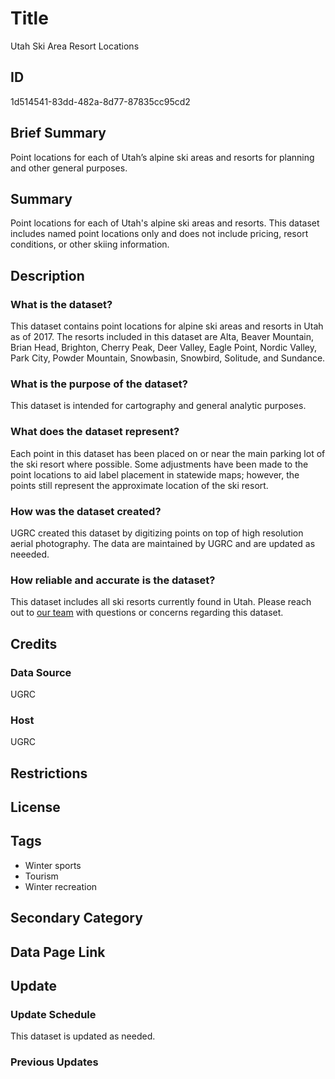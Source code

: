# Title

Utah Ski Area Resort Locations

## ID

1d514541-83dd-482a-8d77-87835cc95cd2

## Brief Summary

Point locations for each of Utah’s alpine ski areas and resorts for planning and other general purposes.

## Summary

Point locations for each of Utah's alpine ski areas and resorts. This dataset includes named point locations only and does not include pricing, resort conditions, or other skiing information.

## Description

### What is the dataset?

This dataset contains point locations for alpine ski areas and resorts in Utah as of 2017. The resorts included in this dataset are Alta, Beaver Mountain, Brian Head, Brighton, Cherry Peak, Deer Valley, Eagle Point, Nordic Valley, Park City, Powder Mountain, Snowbasin, Snowbird, Solitude, and  Sundance.

### What is the purpose of the dataset?

This dataset is intended for cartography and general analytic purposes.

### What does the dataset represent?

Each point in this dataset has been placed on or near the main parking lot of the ski resort where possible. Some adjustments have been made to the point locations to aid label placement in statewide maps; however, the points still represent the approximate location of the ski resort.

### How was the dataset created?

UGRC created this dataset by digitizing points on top of high resolution aerial photography. The data are maintained by UGRC and are updated as neeeded.

### How reliable and accurate is the dataset?

This dataset includes all ski resorts currently found in Utah. Please reach out to [our team](https://gis.utah.gov/contact/) with questions or concerns regarding this dataset.

## Credits

### Data Source

UGRC

### Host

UGRC

## Restrictions

## License

## Tags

- Winter sports
- Tourism
- Winter recreation

## Secondary Category

## Data Page Link

## Update

### Update Schedule

This dataset is updated as needed.

### Previous Updates
